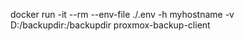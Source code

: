 docker run -it --rm --env-file ./.env -h myhostname -v D:/backupdir:/backupdir proxmox-backup-client